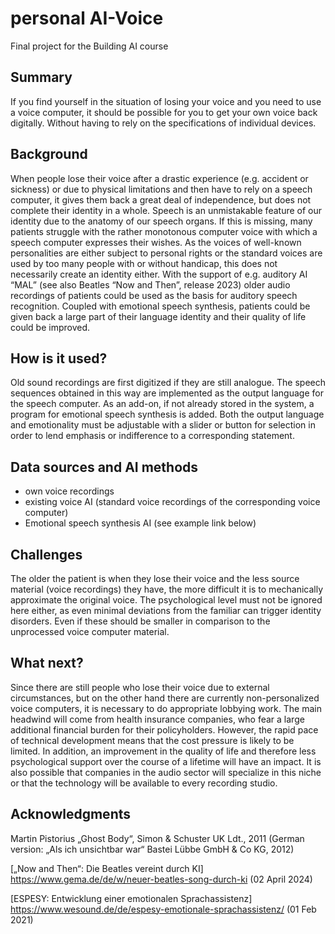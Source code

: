 # personal AI-Voice
Final project for the Building AI course
## Summary
If you find yourself in the situation of losing your voice and you need to use a voice computer, it should be possible for you to get your own voice back digitally. Without having to rely on the specifications of individual devices.
## Background
When people lose their voice after a drastic experience (e.g. accident or sickness) or due to physical limitations and then have to rely on a speech computer, it gives them back a great deal of independence, but does not complete their identity in a whole. 
Speech is an unmistakable feature of our identity due to the anatomy of our speech organs. If this is missing, many patients struggle with the rather monotonous computer voice with which a speech computer expresses their wishes. As the voices of well-known personalities are either subject to personal rights or the standard voices are used by too many people with or without handicap, this does not necessarily create an identity either.
With the support of e.g. auditory AI “MAL” (see also Beatles “Now and Then”, release 2023) older audio recordings of patients could be used as the basis for auditory speech recognition. Coupled with emotional speech synthesis, patients could be given back a large part of their language identity and their quality of life could be improved.
## How is it used?
Old sound recordings are first digitized if they are still analogue.
The speech sequences obtained in this way are implemented as the output language for the speech computer.
As an add-on, if not already stored in the system, a program for emotional speech synthesis is added.
Both the output language and emotionality must be adjustable with a slider or button for selection in order to lend emphasis or indifference to a corresponding statement.
## Data sources and AI methods
- own voice recordings
- existing voice AI (standard voice recordings of the corresponding voice computer)
- Emotional speech synthesis AI (see example link below)
## Challenges
The older the patient is when they lose their voice and the less source material (voice recordings) they have, the more difficult it is to mechanically approximate the original voice. The psychological level must not be ignored here either, as even minimal deviations from the familiar can trigger identity disorders. Even if these should be smaller in comparison to the unprocessed voice computer material.
## What next?
Since there are still people who lose their voice due to external circumstances, but on the other hand there are currently non-personalized voice computers, it is necessary to do appropriate lobbying work. The main headwind will come from health insurance companies, who fear a large additional financial burden for their policyholders. 
However, the rapid pace of technical development means that the cost pressure is likely to be limited. In addition, an improvement in the quality of life and therefore less psychological support over the course of a lifetime will have an impact. 
It is also possible that companies in the audio sector will specialize in this niche or that the technology will be available to every recording studio.
## Acknowledgments
Martin Pistorius „Ghost Body“, Simon & Schuster UK Ldt., 2011 (German version: „Als ich unsichtbar war“ Bastei Lübbe GmbH & Co KG, 2012)

[„Now and Then“: Die Beatles vereint durch KI] https://www.gema.de/de/w/neuer-beatles-song-durch-ki (02 April 2024)

[ESPESY: Entwicklung einer emotionalen Sprachassistenz] https://www.wesound.de/de/espesy-emotionale-sprachassistenz/ (01 Feb 2021)
